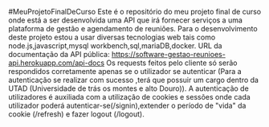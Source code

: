 #MeuProjetoFinalDeCurso
Este é o repositório do meu projeto final de curso onde está a ser desenvolvida uma API que irá fornecer serviços a uma plataforma de gestão e agendamento de reuniões.
Para o desenvolvimento deste projeto estou a usar diversas tecnologias web tais como node.js,javascript,mysql workbench,sql,mariaDB,docker.
URL da documentação da API pública: https://software-gestao-reunioes-api.herokuapp.com/api-docs
Os requests feitos pelo cliente só serão respondidos corretamente apenas se o utilizador se autenticar (Para a autenticação se realizar com sucesso ,terá que possuir um cargo dentro da UTAD (Universidade de trás os montes e alto Douro)).
A autenticação de utilizadores é auxiliada com a utilização de cookies e sessões onde cada utilizador poderá autenticar-se(/signin),extender o período de "vida" da cookie (/refresh) e fazer logout (/logout).
